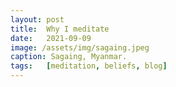 ```yaml
---
layout: post
title:  Why I meditate
date:   2021-09-09
image: /assets/img/sagaing.jpeg
caption: Sagaing, Myanmar.  
tags:   [meditation, beliefs, blog]
---
```

